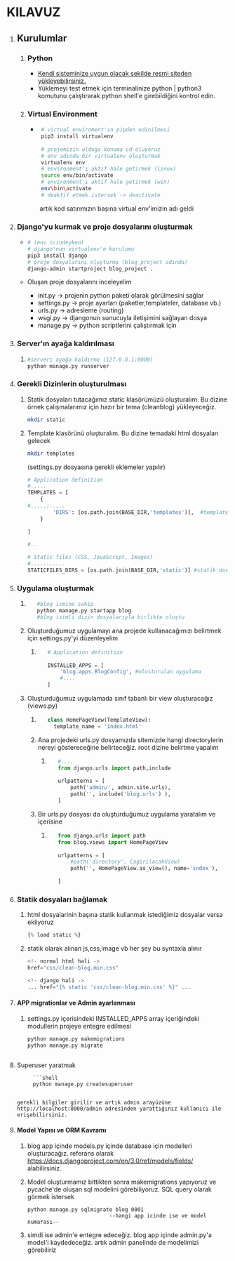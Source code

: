 # KILAVUZ

1. ## Kurulumlar

   1. ### Python

      - [Kendi sisteminize uygun olacak şekilde resmi siteden yükleyebilirsiniz.](https://www.python.org/downloads/)
      - Yüklemeyi test etmek için terminalinize python | python3 komutunu çalıştırarak python shell'e girebildiğini kontrol edin.

   2. ### Virtual Environment

      - ```bash
         # virtual enviroment'ın pipden edinilmesi
         pip3 install virtualenv 
         
         # projemizin oldugu konuma cd oluyoruz
         # env adında bir virtualenv oluşturmak
         virtualenv env 
         # environment'ı aktif hale getirmek (linux)
         source env/bin/activate 
         # environment'ı aktif hale getirmek (win)
         env\bin\activate
         # deaktif etmek istersek -> deactivate 
         ```
         
         ​	artık kod satırımızın başına virtual env'imizin adı geldi
   
3. ### Django'yu kurmak ve proje dosyalarını oluşturmak
   
      - ```bash
        # (env icindeyken)
        # django'nun virtualenv'e kurulumu
        pip3 install django
        # proje dosyalarını oluşturma (blog_project adında)
        django-admin startproject blog_project . 
        ```
        
      - Oluşan proje dosyalarını inceleyelim
      
        - init.py -> projenin python paketi olarak görülmesini sağlar
        - settings.py -> proje ayarları (paketler,templateler, database vb.)
        - urls.py -> adresleme (routing)
        - wsgi.py -> djangonun sunucuyla iletişimini sağlayan dosya
        - manage.py -> python scriptlerini çalıştırmak için
      
4. ### Server'ın ayağa kaldırılması
   
      1. ```bash
         #serverı ayağa kaldırma (127.0.0.1:8000)
         python manage.py runserver 
         ```
   
5. ### Gerekli Dizinlerin oluşturulması
   
      1. Statik dosyaları tutacağımız static klasörümüzü oluşturalım. Bu dizine örnek çalışmalarımız için hazır bir tema (cleanblog) yükleyeceğiz.
      
         ```bash
         mkdir static
         ```
      
      2. Template klasörünü oluşturalım. Bu dizine temadaki html dosyaları gelecek
      
         ```bash
         mkdir templates
         ```
         
         (settings.py dosyasına gerekli eklemeler yapılır)
         
         ```python
         # Application definition
         #.....
         TEMPLATES = [
             {
         #.....:.....
                 'DIRS': [os.path.join(BASE_DIR,'templates')],  #template directory adreslemesi
             }
          
         ]
         
         #..
         
         # Static files (CSS, JavaScript, Images)
         #...........
         STATICFILES_DIRS = [os.path.join(BASE_DIR,'static')] #statik dosyaların directorysini belirttik
         ```
         
         
      
5. ### Uygulama oluşturmak

      1. ```bash
            #blog ismine sahip
            python manage.py startapp blog
            #blog isimli dizin dosyalarıyla birlikte oluştu
            ```

      2. Oluşturduğumuz uygulamayı ana projede kullanacağımızı belirtmek için settings.py'yi düzenleyelim

            1. ```python
                  # Application definition
                  
                  INSTALLED_APPS = [
                      'blog.apps.BlogConfig', #olusturulan uygulama
                      #....
                  ]
                  ```

      3. Oluşturduğumuz uygulamada sınıf tabanlı bir view oluşturacağız (views.py)

            1. ```python
                  class HomePageView(TemplateView):
                  	template_name = 'index.html'
                  ```

            2. Ana projedeki urls.py dosyamızda sitemizde hangi directorylerin nereyi göstereceğine belirteceğiz. root dizine belirtme yapalım

                  1. ```python
                        #....
                        from django.urls import path,include
                        
                        urlpatterns = [
                            path('admin/', admin.site.urls),
                            path('', include('blog.urls') ),
                        ]
                        ```

            3. Bir urls.py dosyası da oluşturduğumuz uygulama yaratalım ve içerisine

                  1. ```python
                        from django.urls import path
                        from blog.views import HomePageView
                        
                        urlpatterns = [
                            #path('directory', CagirilacakView)
                            path('', HomePageView.as_view(), name='index'),
                        
                        ]
                        ```

                        

6. ### Statik dosyaları bağlamak

      1. html dosyalarinin başına statik kullanmak istediğimiz dosyalar varsa ekliyoruz

            ```python
            {% load static %}
            ```

      2. statik olarak alınan js,css,image vb her şey bu syntaxla alınır

            ```python
            <!- normal html hali ->
            href="css/clean-blog.min.css" 
            
            <!- django hali ->
            ... href="{% static 'css/clean-blog.min.css' %}" ... 
            ```

            

7. #### APP migrationlar ve Admin ayarlanması

      1. settings.py içerisindeki INSTALLED_APPS array içeriğindeki modullerin projeye entegre edilmesi

            ```bash
            python manage.py makemigrations
            python manage.py migrate
      ```
      
2. Superuser yaratmak
      
            ```shell
            python manage.py createsuperuser
      ```
      
      gerekli bilgiler girilir ve artık admin arayüzüne http://localhost:8000/admin adresinden yarattığınız kullanıcı ile erişebilirsiniz.
      
8. #### Model Yapısı ve ORM  Kavramı

      1. blog app içinde models.py içinde database için modelleri oluşturacağız. referans olarak https://docs.djangoproject.com/en/3.0/ref/models/fields/ alabilirsiniz. 

      2. Model oluşturmamız bittikten sonra makemigrations yapıyoruz ve pycache'de oluşan sql modelini görebiliyoruz. SQL query olarak görmek istersek

            ```
            python manage.py sqlmigrate blog 0001
                                      --hangi app icinde ise ve model numarası--
            ```

      3. simdi ise admin'e entegre edeceğiz. blog app içinde admin.py'a model'i kaydedeceğiz. artık admin panelinde de modelimizi görebiliriz